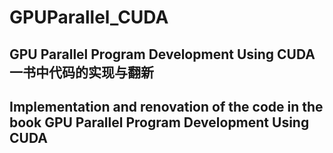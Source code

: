 # GPUParallel_CUDA

## GPU Parallel Program Development Using CUDA 一书中代码的实现与翻新 
## Implementation and renovation of the code in the book GPU Parallel Program Development Using CUDA
